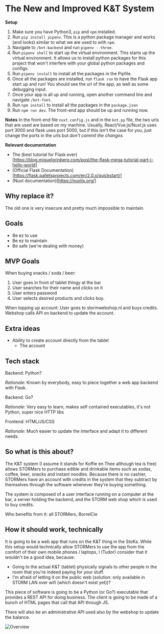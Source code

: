 # The New and Improved K&T System

**Setup**
1. Make sure you have Python3, ``pip`` and ``npm`` installed.
2. Run ``pip install pipenv``. This is a python package manager and works (and looks) similar to what we are used to with ``npm``.
3. Navigate to ``/knt-backend`` and run ``pipenv --three``.
4. Run ``pipenv shell`` to start up the virtual environment. This starts up the virtual environment. It allows us to install python packages for this project that won't interfere with your global python packages and configs.
5. Run ``pipenv install`` to install all the packages in the Pipfile. 
6. Once all the packages are installed, run ``flask run`` to have the Flask app start up and run! You should see the url of the app, as well as some debugging input.
7. Once your app is all up and running, open another command line and navigate ``/knt-font``. 
8. Run ``npm install`` to install all the packages in the ``package.json``
9. Run ``npm run dev``. The front-end app should be up and running now.

**Notes**
In the front-end file ``nuxt.config.js`` and in the ``knt.py`` file, the two urls that are used are based on my machine. Usually, React/Vue.js/Nuxt.js uses port 3000 and flask uses port 5000, but if this isn't the case for you, just change the ports in the urls but _don't commit the changes_. 

**Relevant documentation**
- The (best tutorial for Flask ever)[https://blog.miguelgrinberg.com/post/the-flask-mega-tutorial-part-i-hello-world]
- (Official Flask Documentation)[https://flask.palletsprojects.com/en/2.0.x/quickstart/]
- (Nuxt documentation)[https://nuxtjs.org/]

## Why replace it?

The old one is very insecure and pretty much impossible to maintain.

## Goals

* Be ez to use
* Be ez to maintain
* Be safe (we're dealing with money)

## MVP Goals

When buying snacks / soda / beer:

1. User goes in front of tablet thingy at the bar
2. User searches for their name and clicks on it
3. User enters password
4. User selects desired products and clicks buy.

When topping up account: User goes to stormwebshop.nl and buys credits.
Webshop calls API on backend to update the account.

## Extra ideas

* Ability to create account directly from the tablet
	* The account

## Tech stack

Backend: Python?

*Rationale*: Known by everybody, easy to piece together a web app backend with Flask.

Backend: Go?

*Rationale*: Very easy to learn, makes self contained executables, it's not Python, super nice HTTP libs

Frontend: HTML/JS/CSS

*Rationale*: Much easier to update the interface and adapt it to different needs.

## So what is this about?

The K&T system (I assume it stands for Koffie en Thee although tea is free) allows STORMers to purchase
edible and drinkable items such as sodas, coffee, beer, snacks and instant noodles. Because there is no cashier,
STORMers have an account with credits in the system that they subtract by themselves through the software
whenever they're buying something.

The system is composed of a user interface running on a computer at the bar, a server holding the backend, and
the STORM web shop which is used to buy credits.

Who benefits from it: all STORMers, BorrelCie

## How it should work, technically

It is going to be a web app that runs on the K&T thing in the StoKa. While this setup would technically allow
STORMers to use the app from the comfort of their own mobile phones / laptops, I (Tudor) consider that it
wouldn't be a good idea, because:

* Going to the actual K&T (tablet) physically signals to other people in the room that you're indeed paying for your stuff.
* I'm afraid of letting it on the public web (solution: only available in STORM LAN over wifi (which doesn't exist yet))?

This piece of software is going to be a Python (or Go?) executable that provides a REST API for doing business.
The client is going to be made of a bunch of HTML pages that call that API through JS.

There will also be an administrative API used also by the webshop to update the balance.

![Overview](./docs/overview.svg)
